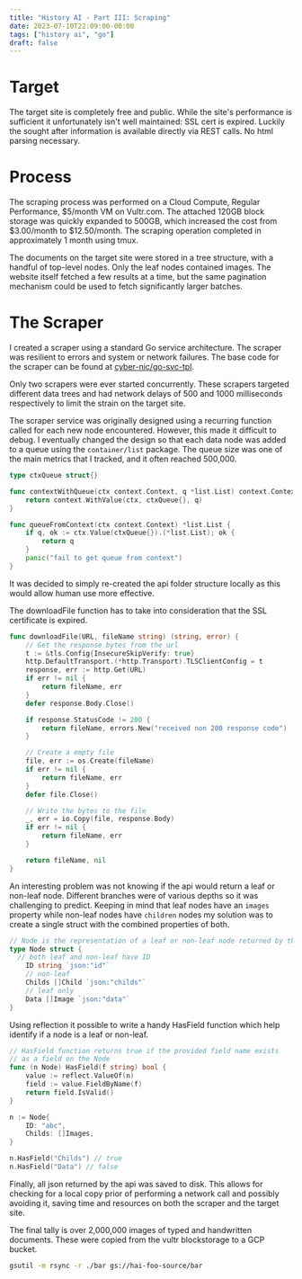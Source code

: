 ```yaml
---
title: "History AI - Part III: Scraping"
date: 2023-07-10T22:09:00-00:00
tags: ["history ai", "go"]
draft: false
---
```


# Target

The target site is completely free and public. While the site's performance is sufficient it unfortunately isn't well maintained: SSL cert is expired. Luckily the sought after information is available directly via REST calls. No html parsing necessary.

# Process

The scraping process was performed on a Cloud Compute, Regular Performance, $5/month VM on Vultr.com. The attached 120GB block storage was quickly expanded to 500GB, which increased the cost from $3.00/month to $12.50/month. The scraping operation completed in approximately 1 month using tmux.

The documents on the target site were stored in a tree structure, with a handful of top-level nodes. Only the leaf nodes contained images. The website itself fetched a few results at a time, but the same pagination mechanism could be used to fetch significantly larger batches.

# The Scraper

I created a scraper using a standard Go service architecture. The scraper was resilient to errors and system or network failures. The base code for the scraper can be found at [cyber-nic/go-svc-tpl](https://github.com/cyber-nic/go-svc-tpl).

Only two scrapers were ever started concurrently. These scrapers targeted different data trees and had network delays of 500 and 1000 milliseconds respectively to limit the strain on the target site.

The scraper service was originally designed using a recurring function called for each new node encountered. However, this made it difficult to debug. I eventually changed the design so that each data node was added to a queue using the `container/list` package. The queue size was one of the main metrics that I tracked, and it often reached 500,000.

```go {}
type ctxQueue struct{}

func contextWithQueue(ctx context.Context, q *list.List) context.Context {
	return context.WithValue(ctx, ctxQueue{}, q)
}

func queueFromContext(ctx context.Context) *list.List {
	if q, ok := ctx.Value(ctxQueue{}).(*list.List); ok {
		return q
	}
	panic("fail to get queue from context")
}
```

It was decided to simply re-created the api folder structure locally as this would allow human use more effective.

The downloadFile function has to take into consideration that the SSL certificate is expired.

```go {hl_lines=[3,4]}
func downloadFile(URL, fileName string) (string, error) {
	// Get the response bytes from the url
	t := &tls.Config{InsecureSkipVerify: true}
	http.DefaultTransport.(*http.Transport).TLSClientConfig = t
	response, err := http.Get(URL)
	if err != nil {
		return fileName, err
	}
	defer response.Body.Close()

	if response.StatusCode != 200 {
		return fileName, errors.New("received non 200 response code")
	}

	// Create a empty file
	file, err := os.Create(fileName)
	if err != nil {
		return fileName, err
	}
	defer file.Close()

	// Write the bytes to the file
	_, err = io.Copy(file, response.Body)
	if err != nil {
		return fileName, err
	}

	return fileName, nil
}
```

An interesting problem was not knowing if the api would return a leaf or non-leaf node. Different branches were of various depths so it was challenging to predict. Keeping in mind that leaf nodes have an `images` property while non-leaf nodes have `children` nodes my solution was to create a single struct with the combined properties of both.

```go {}
// Node is the representation of a leaf or non-leaf node returned by the api.
type Node struct {
  // both leaf and non-leaf have ID
	ID string `json:"id"`
	// non-leaf
	Childs []Child `json:"childs"`
	// leaf only
	Data []Image `json:"data"`
}
```

Using reflection it possible to write a handy HasField function which help identify if a node is a leaf or non-leaf.

```go {}
// HasField function returns true if the provided field name exists
// as a field on the Node
func (n Node) HasField(f string) bool {
	value := reflect.ValueOf(n)
	field := value.FieldByName(f)
	return field.IsValid()
}

n := Node{
	ID: "abc",
	Childs: []Images,
}

n.HasField("Childs") // true
n.HasField("Data") // false
```

Finally, all json returned by the api was saved to disk. This allows for checking for a local copy prior of performing a network call and possibly avoiding it, saving time and resources on both the scraper and the target site.

The final tally is over 2,000,000 images of typed and handwritten documents. These were copied from the vultr blockstorage to a GCP bucket.

```bash
gsutil -m rsync -r ./bar gs://hai-foo-source/bar
```
